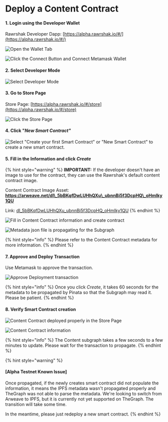 # Deploy a Content Contract

#### 1. Login using the Developer Wallet

Rawrshak Developer Dapp: [https://alpha.rawrshak.io/#/](https://alpha.rawrshak.io/#/)

![Open the Wallet Tab](<../../../.gitbook/assets/image (21) (1) (1) (1).png>)

![Click the Connect Button and Connect Metamask Wallet](<../../../.gitbook/assets/image (13) (1) (1) (1).png>)

#### 2. Select Developer Mode

![Select Developer Mode](<../../../.gitbook/assets/image (12) (1) (1).png>)

#### 3. Go to Store Page

Store Page: [https://alpha.rawrshak.io/#/store](https://alpha.rawrshak.io/#/store)

![Click the Store Page](<../../../.gitbook/assets/image (25) (1) (1) (1).png>)

#### 4. Click "_New Smart Contract"_

![Select "Create your first Smart Contract" or "New Smart Contract" to create a new smart contract.](<../../../.gitbook/assets/image (2) (1) (1) (1) (1).png>)

#### 5. Fill in the Information and click _Create_

{% hint style="warning" %}
**IMPORTANT:** If the developer doesn't have an image to use for the contract, they can use the Rawrshak's default content contract image.

Content Contract Image Asset: **https://arweave.net/dI\_5bBKqfDwLUHhQXu\_ubnnBi5f3DcpHQ\_oHmIky1QU**

Link: [dI\_5bBKqfDwLUHhQXu\_ubnnBi5f3DcpHQ\_oHmIky1QU](https://osh7s3asvj6dyc2qpbif537onz44dc4x64g4ur2d7idzrcjs2ucq.arweave.net/dI\_5bBKqfDwLUHhQXu\_ubnnBi5f3DcpHQ\_oHmIky1QU)
{% endhint %}

![Fill in Content Contract information and create contract](<../../../.gitbook/assets/image (16) (1) (1) (1).png>)

![Metadata json file is propagating for the Subgraph](<../../../.gitbook/assets/image (23) (1) (1).png>)

{% hint style="info" %}
Please refer to the Content Contract metadata for more information.
{% endhint %}

#### 7. Approve and Deploy Transaction

Use Metamask to approve the transaction.&#x20;

![Approve Deployment transaction](<../../../.gitbook/assets/image (24) (1) (1).png>)

{% hint style="info" %}
Once you click _Create_, it takes 60 seconds for the metadata to be propagated by Pinata so that the Subgraph may read it. Please be patient.&#x20;
{% endhint %}

#### 8. Verify Smart Contract creation

![Content Contract deployed properly in the Store Page](<../../../.gitbook/assets/image (5) (1) (1).png>)

![Content Contract information](<../../../.gitbook/assets/image (4) (1) (1) (1) (1).png>)

{% hint style="info" %}
The Content subgraph takes a few seconds to a few minutes to update. Please wait for the transaction to propagate.
{% endhint %}

{% hint style="warning" %}
#### \[Alpha Testnet Known Issue]

Once propagated, if the newly creates smart contract did not populate the information, it means the IPFS metadata wasn't propagated properly and TheGraph was not able to parse the metadata. We're looking to switch from Arweave to IPFS, but it is currently not yet supported on TheGraph. The transition will take some time.

In the meantime, please just redeploy a new smart contract.&#x20;
{% endhint %}
